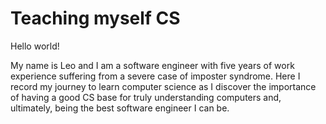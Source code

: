 # Teaching myself CS

Hello world!

My name is Leo and I am a software engineer with five years of work experience suffering from a severe case of imposter syndrome. Here I record my journey to learn computer science as I discover the importance of having a good CS base for truly understanding computers and, ultimately, being the best software engineer I can be.